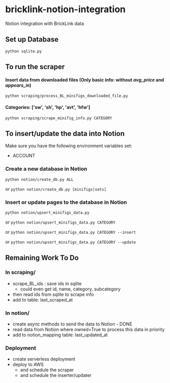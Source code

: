 # bricklink-notion-integration

Notion integration with BrickLink data

## Set up Database

`python sqlite.py`

## To run the scraper

#### Insert data from downloaded files (Only basic info: without *avg_price* and *appears_in*)

`python scraping/process_BL_minifigs_downloaded_file.py`

#### Categories: ['sw', 'sh', 'hp', 'avt', 'hfw']

[//]: # (1. `python scraping/scrape_minifig_ids.py CATEGORY`)
`python scraping/scrape_minifig_info.py CATEGORY`

## To insert/update the data into Notion

Make sure you have the following environment variables set:

- ACCOUNT

### Create a new database in Notion

`python notion/create_db.py ALL`

or `python notion/create_db.py [minifigs|sets]`

### Insert or update pages to the database in Notion

`python notion/upsert_minifigs_data.py`

or `python notion/upsert_minifigs_data.py CATEGORY`

or `python notion/upsert_minifigs_data.py CATEGORY --insert`

or `python notion/upsert_minifigs_data.py CATEGORY --update`

## Remaining Work To Do

### In scraping/

- scrape_BL_ids : save ids in sqlite
    - could even get id, name, category, subcategory
- then read ids from sqlite to scrape info
- add to table:  last_scraped_at

### In notion/

- create async methods to send the data to Notion - DONE
- read data from Notion where owned=True to process this data in priority
- add to notion_mapping table: last_updated_at

### Deployment

- create serverless deployment
- deploy to AWS
    - and schedule the scraper
    - and schedule the inserter/updater